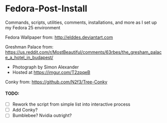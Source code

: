 # Fedora-Post-Install
Commands, scripts, utilities, comments, installations, and more as I set up my Fedora 25 environment

Fedora Wallpaper from: http://elddes.deviantart.com

Greshman Palace from: https://us.reddit.com/r/MostBeautiful/comments/63rbes/the_gresham_palace_a_hotel_in_budapest/
- Photograph by Simon Alexander
- Hosted at https://imgur.com/T2zpqeB

Conky from: https://github.com/N2f3/Tree-Conky

#### TODO:
- [ ] Rework the script from simple list into interactive process
- [ ] Add Conky?
- [ ] Bumblebee? Nvidia outright?
